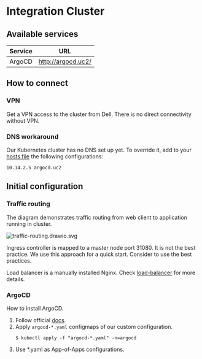 # Integration Cluster

## Available services

| Service                         | URL                                           |
|---------------------------------|-----------------------------------------------|
| ArgoCD                          | http://argocd.uc2/                            |


## How to connect

### VPN

Get a VPN access to the cluster from Dell. There is no direct connectivity without VPN.

### DNS workaround

Our Kubernetes cluster has no DNS set up yet. To override it, add to your [hosts file](https://en.wikipedia.org/wiki/Hosts_(file)) the following configurations:

```
10.14.2.5 argocd.uc2
```

## Initial configuration

### Traffic routing

The diagram demonstrates traffic routing from web client to application running in cluster.  

![traffic-routing.drawio.svg](docs/traffic-routing.drawio.svg)

Ingress controller is mapped to a master node port 31080. It is not the best practice. We use this approach for a quick start. Consider to use the best practices.

Load balancer is a manually installed Nginx. Check [load-balancer](load-balancer) for more details.

### ArgoCD

How to install ArgoCD.

1. Follow official [docs](https://argo-cd.readthedocs.io/en/stable/getting_started/).
2. Apply `argocd-*.yaml` configmaps of our custom configuration.
   ```
   $ kubectl apply -f "argocd-*.yaml" -n=argocd
   ```
3. Use *.yaml as App-of-Apps configurations.
